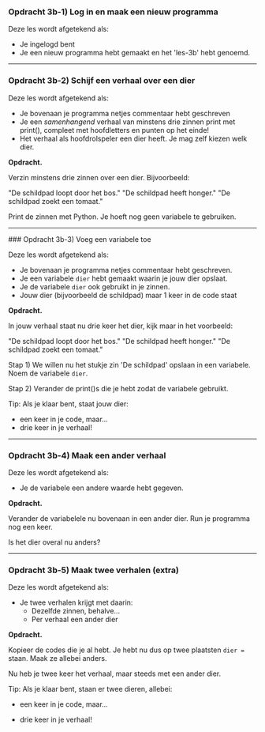 

### Opdracht 3b-1) Log in en maak een nieuw programma

Deze les wordt afgetekend als:

- Je ingelogd bent 
- Je een nieuw programma hebt gemaakt en het 'les-3b' hebt genoemd.





------

### Opdracht 3b-2) Schijf een verhaal over een dier

Deze les wordt afgetekend als:

- Je bovenaan je programma netjes commentaar hebt geschreven
- Je een *samenhangend* verhaal van minstens drie zinnen print met print(), 
  compleet met hoofdletters en punten op het einde! 
- Het verhaal als hoofdrolspeler een dier heeft. Je mag zelf kiezen welk dier.

**Opdracht.** 

Verzin minstens drie zinnen over een dier. Bijvoorbeeld:

"De schildpad loopt door het bos."
"De schildpad heeft honger."
"De schildpad zoekt een tomaat."

Print de zinnen met Python. Je hoeft nog geen variabele te gebruiken.

---
 <div style="page-break-after: always;"></div>
### Opdracht 3b-3) Voeg een variabele toe

Deze les wordt afgetekend als:

- Je bovenaan je programma netjes commentaar hebt geschreven.
- Je een variabele `dier` hebt gemaakt waarin je jouw dier opslaat. 
- Je de variabele `dier` ook gebruikt in je zinnen.
- Jouw dier (bijvoorbeeld de schildpad) maar 1 keer in de code staat



**Opdracht.** 

In jouw verhaal staat nu drie keer het dier, kijk maar in het voorbeeld:

"De schildpad loopt door het bos."
"De schildpad heeft honger."
"De schildpad zoekt een tomaat."

Stap 1) 
We willen nu het stukje zin 'De schildpad' opslaan in een variabele. Noem de variabele `dier`.

Stap 2)
Verander de print()s die je hebt zodat de variabele gebruikt.

Tip: Als je klaar bent, staat jouw dier:

* een keer in je code, maar...
* drie keer in je verhaal!

------



### Opdracht 3b-4) Maak een ander verhaal

Deze les wordt afgetekend als:

* Je de variabele een andere waarde hebt gegeven.



**Opdracht.** 

Verander de variabelele nu bovenaan in een ander dier. Run je programma nog een keer. 

Is het dier overal nu anders?



------

 <div style="page-break-after: always;"></div>

### Opdracht 3b-5) Maak twee verhalen (extra)

Deze les wordt afgetekend als:

- Je twee verhalen krijgt met daarin:
  - Dezelfde zinnen, behalve...
  - Per verhaal een ander dier

**Opdracht.** 

Kopieer de codes die je al hebt. 
Je hebt nu dus op twee plaatsten `dier = ` staan. Maak ze allebei anders. 

Nu heb je twee keer het verhaal, maar steeds met een ander dier.

Tip: Als je klaar bent, staan er twee dieren, allebei:

* een keer in je code, maar...

- drie keer in je verhaal!



